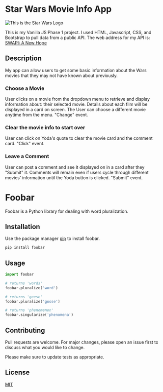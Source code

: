 # Star Wars Movie Info App

![This is the Star Wars Logo](https://upload.wikimedia.org/wikipedia/commons/6/6c/Star_Wars_Logo.svg)

This is my Vanilla JS Phase 1 project. I used HTML, Javascript, CSS, and Bootstrap to pull data from a public API.
The web address for my API is: [SWAPI: A New Hope](https://www.swapi.tech/)

## Description

My app can allow users to get some basic information about the Wars movies that they may not have known about previously.

### Choose a Movie

User clicks on a movie from the dropdown menu to retrieve and display information about:
their selected movie. Details about each film will be displayed in a card on screen. The User can choose a different movie anytime from the menu. "Change" event.

### Clear the movie info to start over

User can click on Yoda's quote to clear the movie card and the comment card. "Click" event.

### Leave a Comment

User can post a comment and see it displayed on in a card after they "Submit" it. Comments will remain even if users cycle through different movies' information until the Yoda button is clicked. "Submit" event.

# Foobar

Foobar is a Python library for dealing with word pluralization.

## Installation

Use the package manager [pip](https://pip.pypa.io/en/stable/) to install foobar.

```bash
pip install foobar
```

## Usage

```python
import foobar

# returns 'words'
foobar.pluralize('word')

# returns 'geese'
foobar.pluralize('goose')

# returns 'phenomenon'
foobar.singularize('phenomena')
```

## Contributing

Pull requests are welcome. For major changes, please open an issue first to discuss what you would like to change.

Please make sure to update tests as appropriate.

## License

[MIT](https://choosealicense.com/licenses/mit/)
